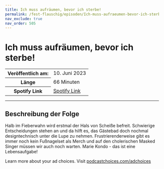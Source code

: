 ```yaml
---
title: Ich muss aufräumen, bevor ich sterbe!
permalink: /fest-flauschig/episoden/Ich-muss-aufraeumen-bevor-ich-sterbe
nav_exclude: true
nav_order: 505
---
```


# Ich muss aufräumen, bevor ich sterbe!
<table class="resp-table dcf-table dcf-table-responsive dcf-table-bordered dcf-table-striped dcf-w-100%">
                    <tbody>
                        <tr>
                            <th scope="row">Veröffentlich am:</th>
                            <td data-label="Veröffentlich am:">10. Juni 2023</td>
                        </tr>
                        <tr>
                            <th scope="row">Länge </th>
                            <td data-label="Länge ">66 Minuten</td>
                        </tr><tr>
                                <th scope="row">Spotify Link</th>
                                <td data-label="Spotify Link"><a href="https://open.spotify.com/episode/16ikSKGBHJjAWcGSf6EOZB">Spotify Link</a></td>
                            </tr></tbody>
                </table>

***

## Beschreibung der Folge

<div>
<p>Halb im Fieberwahn wird erstmal der Hals von Scheiße befreit. Schwierige Entscheidungen stehen an und da hilft es, das Gästebad doch nochmal designtechnisch unter die Lupe zu nehmen. Frustrierenderweise gibt es immer noch kein Fußnagelset als Merch und auf den cholerischen Masked Singer müssen wir auch noch warten. Marie Kondo - das ist eine Lebensaufgabe!</p><p> </p><p>Learn more about your ad choices. Visit <a href="https://podcastchoices.com/adchoices" rel="nofollow">podcastchoices.com/adchoices</a></p>  
</div>

